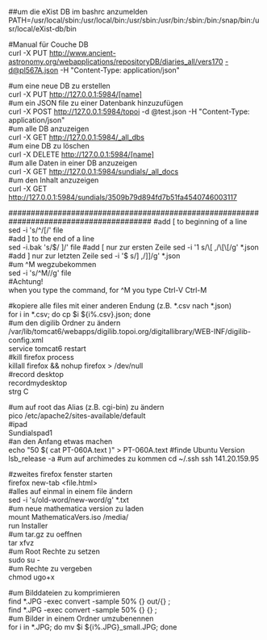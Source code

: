 ##um die eXist DB im bashrc anzumelden   
PATH=/usr/local/sbin:/usr/local/bin:/usr/sbin:/usr/bin:/sbin:/bin:/snap/bin:/usr/local/eXist-db/bin   


 

#Manual für Couche DB  
curl -X PUT http://www.ancient-astronomy.org/webapplications/repositoryDB/diaries_all/vers170 -d@pl567A.json -H  "Content-Type: application/json"  

#um eine neue DB zu erstellen  
curl -X PUT http://127.0.0.1:5984/[name]  
#um ein JSON file zu einer Datenbank hinzuzufügen  
curl -X POST http://127.0.0.1:5984/topoi -d @test.json -H "Content-Type: application/json"  
#um alle DB anzuzeigen  
curl -X GET http://127.0.0.1:5984/_all_dbs  
#um eine DB zu löschen  
curl -X DELETE http://127.0.0.1:5984/[name]  
#um alle Daten in einer DB anzuzeigen  
curl -X GET http://127.0.0.1:5984/sundials/_all_docs  
#um den Inhalt anzuzeigen  
curl -X GET http://127.0.0.1:5984/sundials/3509b79d894fd7b51fa4540746003117  
 
 

########################################################################################
#add [ to beginning of a line  
sed -i 's/^/[/' file  
#add ] to the end of a line  
sed -i.bak 's/$/ ]/' file  
#add [ nur zur ersten Zeile  
sed -i '1 s/\[ ,/\[\[/g' *.json  
#add ] nur zur letzten Zeile  
sed -i '$ s/\] ,/\]\]/g' *.json  
#um ^M wegzubekommen  
sed -i 's/^M//g' file  
#Achtung!  
when you type the command, for ^M you type Ctrl-V Ctrl-M  
 
#kopiere alle files mit einer anderen Endung (z.B. *.csv nach *.json)  
for i in *.csv; do cp $i ${i%.csv}.json; done  
#um den digilib Ordner zu ändern  
/var/lib/tomcat6/webapps/digilib.topoi.org/digitallibrary/WEB-INF/digilib-config.xml  
service tomcat6 restart  
#kill firefox process  
killall firefox && nohup firefox > /dev/null  
#record desktop  
recordmydesktop  
strg C  
 
#um auf root das Alias (z.B. cgi-bin) zu ändern  
pico /etc/apache2/sites-available/default  
#ipad  
Sundialspad1   
#an den Anfang etwas machen  
echo "50 $( cat PT-060A.text )" > PT-060A.text
#finde Ubuntu Version
lsb_release -a
#um auf archimedes zu kommen
cd ~/.ssh
ssh 141.20.159.95

#zweites firefox fenster starten  
firefox new-tab <file.html>  
#alles auf einmal in einem file ändern  
sed -i 's/old-word/new-word/g' *.txt  
#um neue mathematica version zu laden  
mount MathematicaVers.iso /media/<file>  
run Installer  
#um tar.gz zu oeffnen  
tar xfvz  
#um Root Rechte zu setzen  
sudo su -  
#um Rechte zu vergeben  
chmod ugo+x  

#um Bilddateien zu komprimieren  
find *.JPG -exec convert -sample 50% {} out/{} \;  
find *.JPG -exec convert -sample 50% {} {} \;  
#um Bilder in einem Ordner umzubenennen  
for i in *.JPG; do mv $i ${i%.JPG}_small.JPG; done  
 
